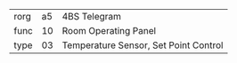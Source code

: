 
|    |   |   |
| -- | - | - |
| rorg | a5 | 4BS Telegram |
| func | 10 | Room Operating Panel |
| type | 03 | Temperature Sensor, Set Point Control |
